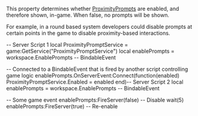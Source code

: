 This property determines whether [ProximityPrompts](https://developer.roblox.com/en-us/api-reference/class/ProximityPrompt) are enabled, and therefore shown, in-game. When false, no prompts will be shown.

For example, in a round based system developers could disable prompts at certain points in the game to disable proximity-based interactions.

\-- Server Script 1
local ProximityPromptService = game:GetService("ProximityPromptService")
local enablePrompts = workspace.EnablePrompts -- BindableEvent

-- Connected to a BindableEvent that is fired by another script controlling game logic
enablePrompts.OnServerEvent:Connect(function(enabled)
	ProximityPromptService.Enabled = enabled
end)\-- Server Script 2
local enablePrompts = workspace.EnablePrompts -- BindableEvent

-- Some game event
enablePrompts:FireServer(false) -- Disable
wait(5)
enablePrompts:FireServer(true) -- Re-enable